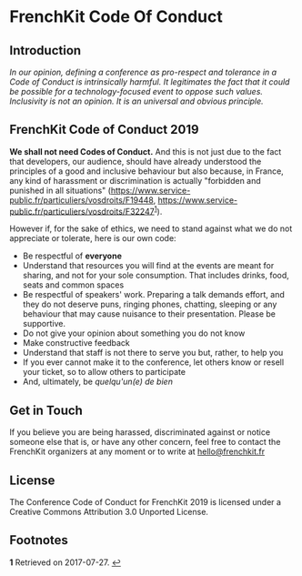 # FrenchKit Code Of Conduct

## Introduction

_In our opinion, defining a conference as pro-respect and tolerance in a Code of Conduct is intrinsically harmful. It legitimates the fact that it could be possible for a technology-focused event to oppose such values. Inclusivity is *not* an opinion. It is an universal and obvious principle._

## FrenchKit Code of Conduct 2019

**We shall not need Codes of Conduct.** And this is not just due to the fact that developers, our audience, should have already understood the principles of a good and inclusive behaviour but also because, in France, any kind of harassment or discrimination is actually "forbidden and punished in all situations" (https://www.service-public.fr/particuliers/vosdroits/F19448, https://www.service-public.fr/particuliers/vosdroits/F32247<sup name="a1">[1](#f1)</sup>).

However if, for the sake of ethics, we need to stand against what we do not appreciate or tolerate, here is our own code:
- Be respectful of **everyone**
- Understand that resources you will find at the events are meant for sharing, and not for your sole consumption. That includes drinks, food, seats and common spaces
- Be respectful of speakers' work. Preparing a talk demands effort, and they do not deserve puns, ringing phones, chatting, sleeping or any behaviour that may cause nuisance to their presentation. Please be supportive.
- Do not give your opinion about something you do not know
- Make constructive feedback
- Understand that staff is not there to serve you but, rather, to help you
- If you ever cannot make it to the conference, let others know or resell your ticket, so to allow others to participate
- And, ultimately, be _quelqu'un(e) de bien_

## Get in Touch

If you believe you are being harassed, discriminated against or notice someone else that is, or have any other concern, feel free to contact the FrenchKit organizers at any moment or to write at hello@frenchkit.fr

## License

The Conference Code of Conduct for FrenchKit 2019 is licensed under a Creative Commons Attribution 3.0 Unported License.

## Footnotes

<b id="f1">1</b> Retrieved on 2017-07-27. [↩](#a1)
